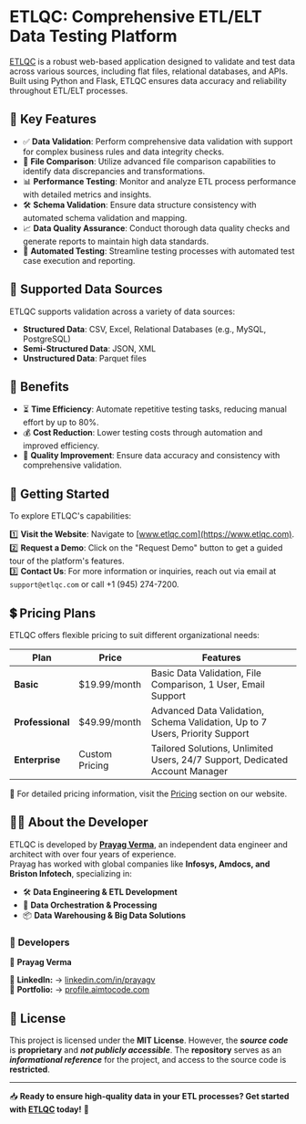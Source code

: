 # ETLQC: Comprehensive ETL/ELT Data Testing Platform

[ETLQC](https://www.etlqc.com) is a robust web-based application designed to validate and test data across various sources, including flat files, relational databases, and APIs. Built using Python and Flask, ETLQC ensures data accuracy and reliability throughout ETL/ELT processes.

## 🚀 Key Features

- ✅ **Data Validation**: Perform comprehensive data validation with support for complex business rules and data integrity checks.
- 🔄 **File Comparison**: Utilize advanced file comparison capabilities to identify data discrepancies and transformations.
- 📊 **Performance Testing**: Monitor and analyze ETL process performance with detailed metrics and insights.
- 🛠️ **Schema Validation**: Ensure data structure consistency with automated schema validation and mapping.
- 📈 **Data Quality Assurance**: Conduct thorough data quality checks and generate reports to maintain high data standards.
- 🤖 **Automated Testing**: Streamline testing processes with automated test case execution and reporting.

## 📁 Supported Data Sources

ETLQC supports validation across a variety of data sources:

- **Structured Data**: CSV, Excel, Relational Databases (e.g., MySQL, PostgreSQL)
- **Semi-Structured Data**: JSON, XML
- **Unstructured Data**: Parquet files

## 🎯 Benefits

- ⏳ **Time Efficiency**: Automate repetitive testing tasks, reducing manual effort by up to 80%.
- 💰 **Cost Reduction**: Lower testing costs through automation and improved efficiency.
- 📌 **Quality Improvement**: Ensure data accuracy and consistency with comprehensive validation.

## 🏁 Getting Started

To explore ETLQC's capabilities:

1️⃣ **Visit the Website**: Navigate to [www.etlqc.com](https://www.etlqc.com).  
2️⃣ **Request a Demo**: Click on the "Request Demo" button to get a guided tour of the platform's features.  
3️⃣ **Contact Us**: For more information or inquiries, reach out via email at `support@etlqc.com` or call +1 (945) 274-7200.  

## 💲 Pricing Plans

ETLQC offers flexible pricing to suit different organizational needs:

| Plan          | Price          | Features |
|--------------|---------------|----------|
| **Basic**    | $19.99/month   | Basic Data Validation, File Comparison, 1 User, Email Support |
| **Professional** | $49.99/month | Advanced Data Validation, Schema Validation, Up to 7 Users, Priority Support |
| **Enterprise**  | Custom Pricing | Tailored Solutions, Unlimited Users, 24/7 Support, Dedicated Account Manager |

🔗 For detailed pricing information, visit the [Pricing](https://www.etlqc.com/#pricing) section on our website.

## 👨‍💻 About the Developer

ETLQC is developed by **[Prayag Verma](https://profile.aimtocode.com/)**, an independent data engineer and architect with over four years of experience.  
Prayag has worked with global companies like **Infosys, Amdocs, and Briston Infotech**, specializing in:

- 🛠 **Data Engineering & ETL Development**
- 🔄 **Data Orchestration & Processing**
- 📦 **Data Warehousing & Big Data Solutions**

### 📢 **Developers**  

👤 **Prayag Verma**  

🔗 **LinkedIn:**  → [linkedin.com/in/prayagv](https://www.linkedin.com/in/prayagv/)  
🔗 **Portfolio:**  → [profile.aimtocode.com](https://profile.aimtocode.com/)

## 📜 License

This project is licensed under the **MIT License**. However, the ***source code*** is **proprietary** and ***not publicly accessible***. The **repository** serves as an ***informational reference*** for the project, and access to the source code is **restricted**.

---

📥 **Ready to ensure high-quality data in your ETL processes? Get started with [ETLQC](https://www.etlqc.com) today!** 🚀
